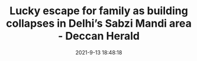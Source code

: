 ---
"title": "Lucky escape for family as building collapses in Delhi’s Sabzi Mandi area - Deccan Herald"
"date": "2021-9-13 18:48:18"
"feed_name": "GOOGLENEWS"
"feed_website": "https://news.google.com/search?q=drilling%2Bincident&hl=en-US&gl=US&ceid=US:en"
"feed_rss": "https://news.google.com/rss/search?q=drilling%2Bincident&hl=en-US&gl=US&ceid=US:en"
"link": "https://www.deccanherald.com/national/north-and-central/lucky-escape-for-family-as-building-collapses-in-delhi-s-sabzi-mandi-area-1030071.html"
"file": "_posts/2021-9-13-18-48-18_GOOGLENEWS_97ed952dd626e708f8545529111a8f3997f7cb1f.md"
"accident": "0"
"drilling": "0"
"dead": "0"
"injured": "0"
---